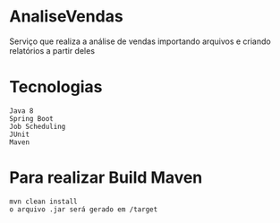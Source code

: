 # AnaliseVendas

Serviço que realiza a análise de vendas importando arquivos e criando relatórios a partir deles

# Tecnologias
	Java 8
	Spring Boot
	Job Scheduling
	JUnit
	Maven
	
# Para realizar Build Maven
	mvn clean install
	o arquivo .jar será gerado em /target